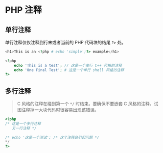 # PHP 注释

## 单行注释

单行注释仅仅注释到行末或者当前的 PHP 代码块的结尾 `?>` 处。

````php
<h1>This is an <?php # echo 'simple';?> example</h1>
    
<?php
    echo 'This is a test'; // 这是一个单行 C++ 风格的注释
    echo 'One Final Test'; # 这是一个单行 shell 风格的注释
?>
````

## 多行注释

> C 风格的注释在碰到第一个 `*/` 时结束。要确保不要嵌套 C 风格的注释。试图注释掉一大块代码时很容易出现该错误。

```php
<?php
/* 这是一个多行注释
   又一行注释 */
 
/* echo '这是一个测试'; /* 这个注释会引起问题 */
*/
?>

```


